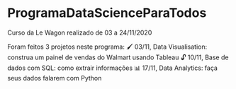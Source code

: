 # ProgramaDataScienceParaTodos
Curso da Le Wagon realizado de 03 a 24/11/2020

Foram feitos 3 projetos neste programa:
🖌️ 03/11, Data Visualisation: construa um painel de vendas do Walmart usando Tableau
🔓 10/11, Base de dados com SQL: como extrair informações
📊 17/11, Data Analytics: faça seus dados falarem com Python 
